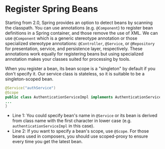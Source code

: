 # Register Spring Beans

Starting from 2.0, Spring provides an option to detect beans by scanning
the classpath. You can use annotations (e.g. `@Component`) to
register bean definitions in a Spring container, and those remove the
use of XML. We can use `@Component` which is a generic stereotype
annotation or those specialized stereotype annotations: `@Controller`,
`@Service`, or `@Repository` for presentation, service, and persistence
layer, respectively. These annotations work equally for registering
beans but using specialized annotation makes your classes suited for
processing by tools.

When you register a bean, its bean scope is a "singleton" by default if
you don't specify it. Our service class is stateless, so it is
suitable to be a singleton-scoped bean.

```java
@Service("authService")
@Scope
public class AuthenticationServiceImpl implements AuthenticationService,Serializable{
...
}
```

-   Line 1: You could specify bean's name in `@Service` or its bean is
    derived from class name with the first character in lower case (e.g.
    `authenticationServiceImpl` in this case).
-   Line 2: If you want to specify a bean's scope, use `@Scope`. For
    those beans used in composers, you should use scoped-proxy to ensure
    every time you get the latest bean.
